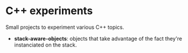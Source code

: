 # C++ experiments

Small projects to experiment various C++ topics.

* **stack-aware-objects**: objects that take advantage of the fact they're instanciated on the stack.
